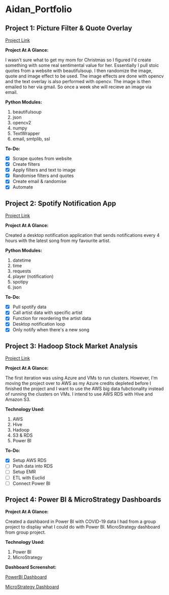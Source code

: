 # Aidan_Portfolio

## Project 1: Picture Filter & Quote Overlay
[Project Link](https://github.com/Turtle24/Spotify_Notify_App)

**Project At A Glance:**

I wasn't sure what to get my mom for Christmas so I figured I'd create something with some real sentimental value for her. Essentially I pull stoic quotes from a website with beautifulsoup. I then randomize the image, quote and image effect to be used. The image effects are done with opencv and the text overlay is also performed with opencv. The image is then emailed to her via gmail. So once a week she will recieve an image via email. 

**Python Modules:**

1. beautifulsoup
2. json
3. opencv2
4. numpy
5. TextWrapper
6. email, smtplib, ssl

**To-Do:**

- [x] Scrape quotes from website
- [x] Create filters 
- [x] Apply filters and text to image
- [x] Randomise filters and quotes
- [x] Create email & randomise
- [x] Automate

## Project 2: Spotify Notification App
[Project Link](https://github.com/Turtle24/Spotify_Notify_App)

**Project At A Glance:**

Created a desktop notification application that sends notifications every 4 hours with the latest song from my favourite artist. 

**Python Modules:**

1. datetime
2. time
3. requests
4. player (notification)
5. spotipy
6. json

**To-Do:**

- [x] Pull spotify data
- [x] Call artist data with specific artist 
- [x] Function for reordering the artist data
- [x] Desktop notification loop
- [x] Only notify when there's a new song 

## Project 3: Hadoop Stock Market Analysis
[Project Link](https://github.com/Turtle24/Youtube_Analysis_Hadoop)

**Project At A Glance:**

The first iteration was using Azure and VMs to run clusters. However, I'm moving the project over to AWS as my Azure credits depleted before I finished the project and I want to use the AWS big data fubctionality instead of running the clusters on VMs. I intend to use AWS RDS with Hive and Amazon S3.  

**Technology Used:**

1. AWS 
2. Hive
3. Hadoop
4. S3 & RDS
5. Power BI

**To-Do:**

- [x] Setup AWS RDS
- [ ] Push data into RDS
- [ ] Setup EMR
- [ ] ETL with Euclid 
- [ ] Connect Power BI

## Project 4: Power BI & MicroStrategy Dashboards

**Project At A Glance:**

Created a dashbaord in Power BI with COVID-19 data I had from a group project to display what I could do with Power BI. MicroStrategy dashboard from group project.

**Technology Used:**

1. Power BI
2. MicroStrategy

**Dashboard Screenshot:**

[PowerBI Dashboard](https://app.powerbi.com/groups/me/reports/41c0bf94-538e-4dbd-b00e-3250361e3f77?ctid=6413467b-c4fa-445e-b3b6-b5ce5e606aba)

[MicroStrategy Dashboard](https://github.com/Turtle24/Aidan_Portfolio/blob/main/images/Microstrategy.png)



